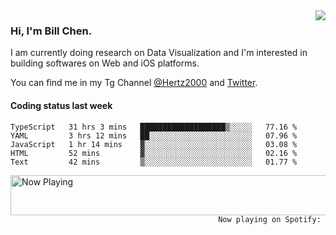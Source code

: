 <img  align="right" src="https://github-readme-stats.vercel.app/api?username=BillChen2k&show_icons=false&count_private=true&hide_title=true">

### Hi, I'm Bill Chen.

I am currently doing research on Data Visualization and I'm interested in building softwares on Web and iOS platforms.

You can find me in my Tg Channel [@Hertz2000](https://t.me/Hertz2000) and [Twitter](https://twitter.com/billchen2k).

#### Coding status last week

<!--START_SECTION:waka-->
```text
TypeScript   31 hrs 3 mins   ███████████████████▒░░░░░   77.16 % 
YAML         3 hrs 12 mins   ██░░░░░░░░░░░░░░░░░░░░░░░   07.96 % 
JavaScript   1 hr 14 mins    ▓░░░░░░░░░░░░░░░░░░░░░░░░   03.08 % 
HTML         52 mins         ▓░░░░░░░░░░░░░░░░░░░░░░░░   02.16 % 
Text         42 mins         ▒░░░░░░░░░░░░░░░░░░░░░░░░   01.77 % 
```
<!--END_SECTION:waka-->


<div>
<a href="https://spotify-now-playing.billchen2k.vercel.app/now-playing?open">
   <img align="right" src="https://spotify-now-playing.billchen2k.vercel.app/now-playing" width="540" height="64" alt="Now Playing">
</a>
</div>

<div>
<p align="right"><code>Now playing on Spotify: </code></p>
</div>

<!--
**BillChen2K/BillChen2K** is a ✨ _special_ ✨ repository because its `README.md` (this file) appears on your GitHub profile.

Here are some ideas to get you started:

- 🔭 I’m currently working on ...
- 🌱 I’m currently learning ...
- 👯 I’m looking to collaborate on ...
- 🤔 I’m looking for help with ...
- 💬 Ask me about ...
- 📫 How to reach me: ...
- 😄 Pronouns: ...
- ⚡ Fun fact: ...
-->
